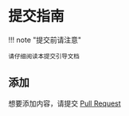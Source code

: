# 提交指南

!!! note "提交前请注意"

    请仔细阅读本提交引导文档

## 添加

想要添加内容，请提交 [Pull Request](https://github.com/ittuann/NEFU-CMEE-DebateTeam/pulls)
